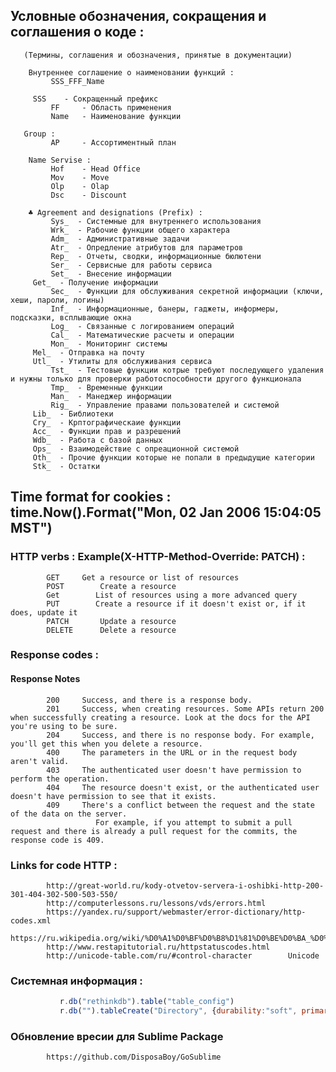 ## Условные обозначения, сокращения и соглашения о коде :


       (Термины, соглашения и обозначения, принятые в документации)
 
 		Внутреннее соглашение о наименовании функций :
 		     SSS_FFF_Name
 
  	     SSS    - Сокращенный префикс
 		     FF     - Область применения
 		     Name   - Наименование функции
 
       Group :
             AP     - Ассортиментный план
       
 		Name Servise :
 		     Hof    - Head Office
 		     Mov    - Move
 		     Olp    - Olap
 		     Dsc    - Discount
 
 		♣ Agreement and designations (Prefix) :
 		     Sys_  - Cистемные для внутреннего использования
 		     Wrk_  - Рабочие функции общего характера
 		     Adm_  - Административные задачи
 		     Atr_  - Опредление атрибутов для параметров
 		     Rep_  - Отчеты, сводки, информационные бюлютени
 		     Ser_  - Сервисные для работы сервиса
 		     Set_  - Внесение информации
         Get_  - Получение информации
 		     Sec_  - Функции для обслуживания секретной информации (ключи, хеши, пароли, логины)
 		     Inf_  - Информационные, банеры, гаджеты, информеры, подсказки, всплывающие окна
 		     Log_  - Связанные с логированием операций
 		     Cal_  - Математические расчеты и операции
 		     Mon_  - Мониторинг системы
         Mel_  - Отправка на почту     
  	     Utl_  - Утилиты для обслуживания сервиса
 		     Tst_  - Тестовые функции котрые требуют последующего удаления и нужны только для проверки работоспособности другого функционала
 		     Tmp_  - Временные функции
 		     Man_  - Манеджер информации
 		     Rig_  - Управление правами пользователей и системой
         Lib_  - Библиотеки
         Cry_  - Крптографическаие функции
         Acc_  - Функции прав и разрешений
         Wdb_  - Работа с базой данных
         Ops_  - Взаимодействие с опреационной системой
         Oth_  - Прочие функции которые не попали в предыдущие категории
         Stk_  - Остатки
 
 ##  Time format for cookies : time.Now().Format("Mon, 02 Jan 2006 15:04:05 MST")
 
 ###      HTTP verbs :  Example(X-HTTP-Method-Override: PATCH) :
            GET	    Get a resource or list of resources
            POST  	    Create a resource
            Get        List of resources using a more advanced query
            PUT        Create a resource if it doesn't exist or, if it does, update it
            PATCH	    Update a resource
            DELETE	    Delete a resource
 
 ###     Response codes :
 ####           Response	Notes
            200	    Success, and there is a response body.
            201	    Success, when creating resources. Some APIs return 200 when successfully creating a resource. Look at the docs for the API you're using to be sure.
            204	    Success, and there is no response body. For example, you'll get this when you delete a resource.
            400	    The parameters in the URL or in the request body aren't valid.
            403	    The authenticated user doesn't have permission to perform the operation.
            404	    The resource doesn't exist, or the authenticated user doesn't have permission to see that it exists.
            409	    There's a conflict between the request and the state of the data on the server.
                       For example, if you attempt to submit a pull request and there is already a pull request for the commits, the response code is 409.
 
 ###     Links for code HTTP :
            http://great-world.ru/kody-otvetov-servera-i-oshibki-http-200-301-404-302-500-503-550/
            http://computerlessons.ru/lessons/vds/errors.html
            https://yandex.ru/support/webmaster/error-dictionary/http-codes.xml
            https://ru.wikipedia.org/wiki/%D0%A1%D0%BF%D0%B8%D1%81%D0%BE%D0%BA_%D0%BA%D0%BE%D0%B4%D0%BE%D0%B2_%D1%81%D0%BE%D1%81%D1%82%D0%BE%D1%8F%D0%BD%D0%B8%D1%8F_HTTP
            http://www.restapitutorial.ru/httpstatuscodes.html
            http://unicode-table.com/ru/#control-character        Unicode
 
 ###     Cистемная информация :
 ```javascript
            r.db("rethinkdb").table("table_config")                                          - управление параметрами таблицами
            r.db("").tableCreate("Directory", {durability:"soft", primaryKey:"ID"});         - создание таблиц с параметрами
 ```
 
 ###     Обновление вресии для Sublime Package
            https://github.com/DisposaBoy/GoSublime
            
            
